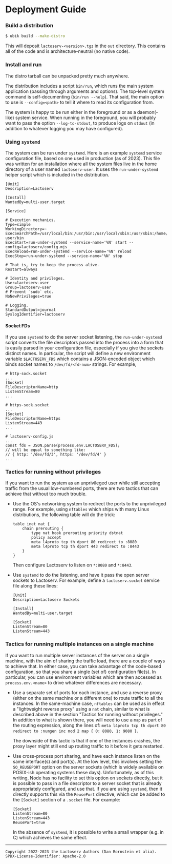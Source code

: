 Deployment Guide
================

### Build a distribution

```bash
$ ubik build --make-distro
```

This will deposit `lactoserv-<version>.tgz` in the `out` directory. This
contains all of the code and is architecture-neutral (no native code).

### Install and run

The distro tarball can be unpacked pretty much anywhere.

The distribution includes a script `bin/run`, which runs the main system
application (passing through arguments and options). The top-level system
command is self-documenting (`bin/run --help`). That said, the main option to
use is `--config=<path>` to tell it where to read its configuration from.

The system is happy to be run either in the foreground or as a daemon(-like)
system service. When running in the foreground, you will probably want to
pass the option `--log-to-stdout`, to produce logs on `stdout` (in addition to
whatever logging you may have configured).

### Using `systemd`

The system can be run under `systemd`. Here is an example `systemd` service
configuration file, based on one used in production (as of 2023). This file was
written for an installation where all the system files live in the home
directory of a user named `lactoserv-user`. It uses the `run-under-systemd`
helper script which is included in the distribution.

```
[Unit]
Description=Lactoserv

[Install]
WantedBy=multi-user.target

[Service]

# Execution mechanics.
Type=simple
WorkingDirectory=~
ExecSearchPath=/usr/local/bin:/usr/bin:/usr/local/sbin:/usr/sbin:/home/lactoserv-user/bin
ExecStart=run-under-systemd --service-name='%N' start --config=lactoserv/config.mjs
ExecReload=run-under-systemd --service-name='%N' reload
ExecStop=run-under-systemd --service-name='%N' stop

# That is, try to keep the process alive.
Restart=always

# Identity and privileges.
User=lactoserv-user
Group=lactoserv-user
# Prevent `sudo` etc.
NoNewPrivileges=true

# Logging.
StandardOutput=journal
SyslogIdentifier=lactoserv
```

#### Socket FDs

If you use `systemd` to do the server socket listening, the `run-under-systemd`
script converts the file descriptors passed into the process into a form that
is easily parsed in your configuration file, especially if you give the sockets
distinct names. In particular, the script will define a new environment variable
`$LACTOSERV_FDS` which contains a JSON-encoded object which binds socket names
to `/dev/fd/<fd-num>` strings. For example,

```
# http-sock.socket
...
[Socket]
FileDescriptorName=http
ListenStream=80
...

# https-sock.socket
...
[Socket]
FileDescriptorName=https
ListenStream=443
...

# lactoserv-config.js
...
const fds = JSON.parse(process.env.LACTOSERV_FDS);
// will be equal to something like:
// { http: '/dev/fd/3', https: '/dev/fd/4' }
...
```

### Tactics for running without privileges

If you want to run the system as an unprivileged user while still accepting
traffic from the usual low-numbered ports, there are two tactics that can
achieve that without too much trouble.

* Use the OS's networking system to redirect the ports to the unprivileged
  range. For example, using `nftables` which ships with many Linux
  distributions, the following table will do the trick:

  ```
  table inet nat {
      chain prerouting {
          type nat hook prerouting priority dstnat
          policy accept
          meta l4proto tcp th dport 80 redirect to :8080
          meta l4proto tcp th dport 443 redirect to :8443
      }
  }
  ```

  Then configure Lactoserv to listen on `*:8080` and `*:8443`.

* Use `systemd` to do the listening, and have it pass the open server sockets to
  Lactoserv. For example, define a `lactoserv.socket` service file along these
  lines:

  ```
  [Unit]
  Description=Lactoserv Sockets

  [Install]
  WantedBy=multi-user.target

  [Socket]
  ListenStream=80
  ListenStream=443
  ```

### Tactics for running multiple instances on a single machine

If you want to run multiple server instances of the server on a single machine,
with the aim of sharing the traffic load, there are a couple of ways to achieve
that. In either case, you can take advantage of the code-based configuration, so
that you share a single (set of) configuration file(s). In particular, you can
use environment variables which are then accessed as `process.env.<name>` to
drive whatever differences are necessary.

* Use a separate set of ports for each instance, and use a reverse proxy (either
  on the same machine or a different one) to route traffic to all the instances.
  In the same-machine case, `nftables` can be used as in effect a "lightweight
  reverse proxy" using a `nat` chain, similar to what is described above in the
  section "Tactics for running without privileges." In addition to what is
  shown there, you will need to use a `map` as part of the routing expression,
  along the lines of: `meta l4proto tcp th dport 80 redirect to :numgen inc mod
  2 map { 0: 8080, 1: 9080 }`.

  The downside of this tactic is that if one of the instances crashes, the proxy
  layer might still end up routing traffic to it before it gets restarted.

* Use cross-process port sharing, and have each instance listen on the same
  interface(s) and port(s). At the low level, this involves setting the
  `SO_REUSEPORT` option on the server sockets (which is widely available on
  POSIX-ish operating systems these days). Unfortunately, as of this writing,
  Node has no facility to set this option on sockets directly, but it is
  possible to pass in a file descriptor to a server socket that is already
  appropriately configured, and use that. If you are using `systemd`, then it
  directly supports this via the `ReusePort` directive, which can be added to
  the `[Socket]` section of a `.socket` file. For example:

  ```
  [Socket]
  ListenStream=80
  ListenStream=443
  ReusePort=true
  ```

  In the absence of `systemd`, it is possible to write a small wrapper (e.g. in
  C) which achieves the same effect.

- - - - - - - - - -
```
Copyright 2022-2023 the Lactoserv Authors (Dan Bornstein et alia).
SPDX-License-Identifier: Apache-2.0
```
